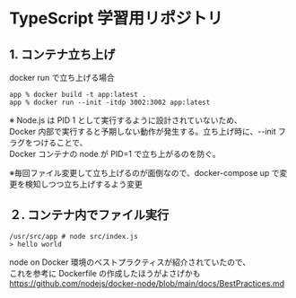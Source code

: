# TypeScript 学習用リポジトリ

## 1. コンテナ立ち上げ

docker run で立ち上げる場合

```
app % docker build -t app:latest .
app % docker run --init -itdp 3002:3002 app:latest
```

※ Node.js は PID 1 として実行するように設計されていないため、\
Docker 内部で実行すると予期しない動作が発生する。立ち上げ時に、--init フラグをつけることで、\
Docker コンテナの node が PID=1 で立ち上がるのを防ぐ。

※毎回ファイル変更して立ち上げるのが面倒なので、docker-compose up で変更を検知しつつ立ち上げするよう変更

## ２. コンテナ内でファイル実行

```
/usr/src/app # node src/index.js
> hello world
```

node on Docker 環境のベストプラクティスが紹介されていたので、\
これを参考に Dockerfile の作成したほうがよさげかも\
<https://github.com/nodejs/docker-node/blob/main/docs/BestPractices.md>

